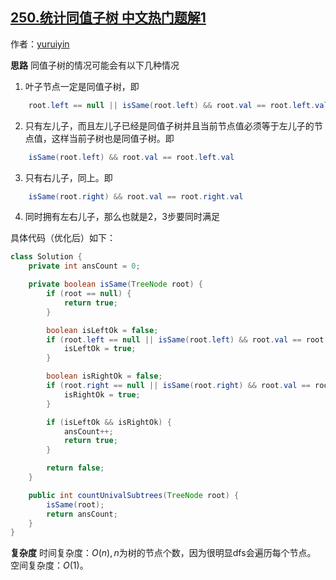 ## [250.统计同值子树 中文热门题解1](https://leetcode.cn/problems/count-univalue-subtrees/solutions/100000/java-di-gui-by-npe_tle)

作者：[yuruiyin](https://leetcode.cn/u/yuruiyin)

**思路**
同值子树的情况可能会有以下几种情况
1. 叶子节点一定是同值子树，即
```java
    root.left == null || isSame(root.left) && root.val == root.left.val;
```
2. 只有左儿子，而且左儿子已经是同值子树并且当前节点值必须等于左儿子的节点值，这样当前子树也是同值子树。即
```java
    isSame(root.left) && root.val == root.left.val
```
3. 只有右儿子，同上。即
```java
    isSame(root.right) && root.val == root.right.val
```
4. 同时拥有左右儿子，那么也就是2，3步要同时满足

具体代码（优化后）如下：
```java
class Solution {
    private int ansCount = 0;

    private boolean isSame(TreeNode root) {
        if (root == null) {
            return true;
        }

        boolean isLeftOk = false;
        if (root.left == null || isSame(root.left) && root.val == root.left.val) {
            isLeftOk = true;
        }

        boolean isRightOk = false;
        if (root.right == null || isSame(root.right) && root.val == root.right.val) {
            isRightOk = true;
        }

        if (isLeftOk && isRightOk) {
            ansCount++;
            return true;
        }

        return false;
    }

    public int countUnivalSubtrees(TreeNode root) {
        isSame(root);
        return ansCount;
    }
}
```

**复杂度**
时间复杂度：$O(n), n$为树的节点个数，因为很明显dfs会遍历每个节点。
空间复杂度：$O(1)$。
